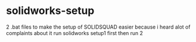 # solidworks-setup
2 .bat files to make the setup of SOLIDSQUAD easier because i heard alot of complaints about it run solidworks setup1 first then run 2
